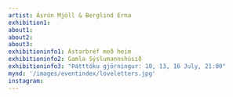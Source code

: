 ```yaml
---
artist: Ásrún Mjöll & Berglind Erna
exhibition1: 
about1: 
about2: 
about3: 
exhibitioninfo1: Ástarbréf með heim
exhibitioninfo2: Gamla Sýslumannshúsið
exhibitioninfo3: "Þátttöku gjörningur: 10, 13, 16 July, 21:00"
mynd: '/images/eventindex/loveletters.jpg'
instagram: 
---
```

